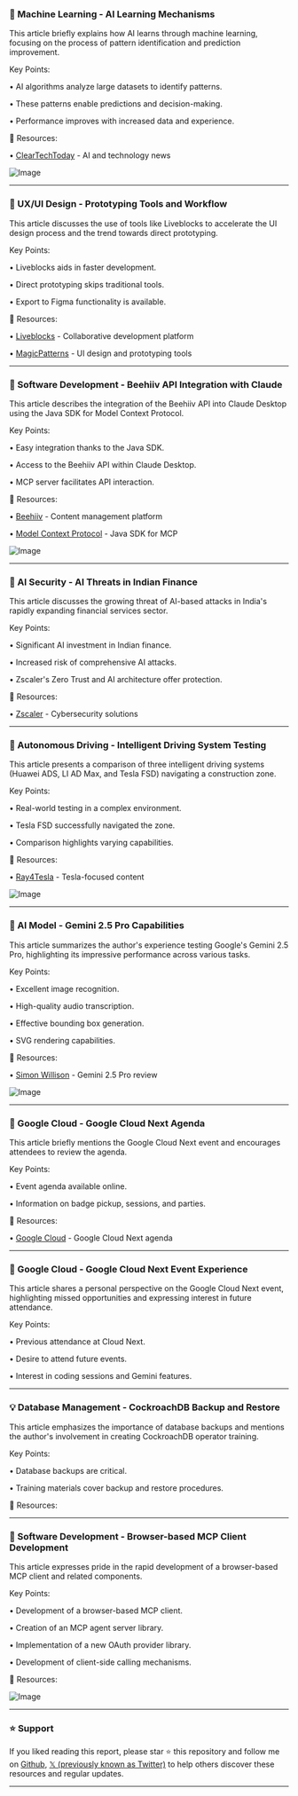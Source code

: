 ### 🤖 Machine Learning - AI Learning Mechanisms

This article briefly explains how AI learns through machine learning, focusing on the process of pattern identification and prediction improvement.


Key Points:

• AI algorithms analyze large datasets to identify patterns.

•  These patterns enable predictions and decision-making.


• Performance improves with increased data and experience.


🔗 Resources:

• [ClearTechToday](https://x.com/cleartechtoday) - AI and technology news


![Image](https://pbs.twimg.com/amplify_video_thumb/1904852549137543168/img/StnDf82KJZe_rnU0.jpg)


---
### 🚀 UX/UI Design - Prototyping Tools and Workflow

This article discusses the use of tools like Liveblocks to accelerate the UI design process and the trend towards direct prototyping.


Key Points:

• Liveblocks aids in faster development.

•  Direct prototyping skips traditional tools.

• Export to Figma functionality is available.



🔗 Resources:

• [Liveblocks](https://x.com/liveblocks) - Collaborative development platform

• [MagicPatterns](https://x.com/magicpatterns) - UI design and prototyping tools


---
### 🤖 Software Development - Beehiiv API Integration with Claude

This article describes the integration of the Beehiiv API into Claude Desktop using the Java SDK for Model Context Protocol.


Key Points:

• Easy integration thanks to the Java SDK.

• Access to the Beehiiv API within Claude Desktop.

• MCP server facilitates API interaction.



🔗 Resources:

• [Beehiiv](https://x.com/beehiiv) - Content management platform

• [Model Context Protocol](https://modelcontextprotocol.io/sdk/java/mcp-server) -  Java SDK for MCP

![Image](https://pbs.twimg.com/media/Gm7Z-DcXcAASMbD?format=jpg&name=small)


---
### 🤖 AI Security - AI Threats in Indian Finance

This article discusses the growing threat of AI-based attacks in India's rapidly expanding financial services sector.


Key Points:

• Significant AI investment in Indian finance.

• Increased risk of comprehensive AI attacks.

• Zscaler's Zero Trust and AI architecture offer protection.


🔗 Resources:

• [Zscaler](https://x.com/zscaler) - Cybersecurity solutions


---
### 🤖 Autonomous Driving - Intelligent Driving System Testing

This article presents a comparison of three intelligent driving systems (Huawei ADS, LI AD Max, and Tesla FSD) navigating a construction zone.


Key Points:

• Real-world testing in a complex environment.

• Tesla FSD successfully navigated the zone.

•  Comparison highlights varying capabilities.


🔗 Resources:

• [Ray4Tesla](https://x.com/ray4tesla) - Tesla-focused content


![Image](https://pbs.twimg.com/amplify_video_thumb/1904561305421529088/img/Rbsfg2xtUEX8m_Mu.jpg)


---
### 🤖 AI Model - Gemini 2.5 Pro Capabilities

This article summarizes the author's experience testing Google's Gemini 2.5 Pro, highlighting its impressive performance across various tasks.


Key Points:

• Excellent image recognition.

•  High-quality audio transcription.

•  Effective bounding box generation.

• SVG rendering capabilities.


🔗 Resources:

• [Simon Willison](https://simonwillison.net/2025/Mar/25/gemini) - Gemini 2.5 Pro review

![Image](https://pbs.twimg.com/media/Gm6hTS-bIAAZCnQ?format=png&name=small)


---
### 🚀 Google Cloud - Google Cloud Next Agenda

This article briefly mentions the Google Cloud Next event and encourages attendees to review the agenda.


Key Points:

•  Event agenda available online.

•  Information on badge pickup, sessions, and parties.



🔗 Resources:

• [Google Cloud](https://goo.gle/4iHdGMA) - Google Cloud Next agenda


---
### 🚀 Google Cloud - Google Cloud Next Event Experience

This article shares a personal perspective on the Google Cloud Next event, highlighting missed opportunities and expressing interest in future attendance.


Key Points:

•  Previous attendance at Cloud Next.

•  Desire to attend future events.

•  Interest in coding sessions and Gemini features.


---
### 💡 Database Management - CockroachDB Backup and Restore

This article emphasizes the importance of database backups and mentions the author's involvement in creating CockroachDB operator training.


Key Points:

• Database backups are critical.

•  Training materials cover backup and restore procedures.



🔗 Resources:


---
### 🤖 Software Development - Browser-based MCP Client Development

This article expresses pride in the rapid development of a browser-based MCP client and related components.


Key Points:

•  Development of a browser-based MCP client.

•  Creation of an MCP agent server library.

•  Implementation of a new OAuth provider library.

•  Development of client-side calling mechanisms.


🔗 Resources:


![Image](https://pbs.twimg.com/media/Gm5gF9mawAAEokw?format=jpg&name=small)


---

### ⭐️ Support

If you liked reading this report, please star ⭐️ this repository and follow me on [Github](https://github.com/Drix10), [𝕏 (previously known as Twitter)](https://x.com/DRIX_10_) to help others discover these resources and regular updates.

---